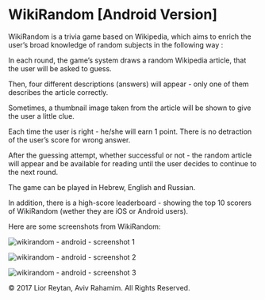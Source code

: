 # WikiRandom [Android Version]

WikiRandom is a trivia game based on Wikipedia, which aims to enrich the user’s broad knowledge of random subjects in the following way :

In each round, the game’s system draws a random Wikipedia article, that the user will be asked to guess.

Then, four different descriptions (answers) will appear - only one of them describes the article correctly.

Sometimes, a thumbnail image taken from the article will be shown to give the user a little clue.

Each time the user is right - he/she will earn 1 point. There is no detraction of the user’s score for wrong answer.

After the guessing attempt, whether successful or not - the random article will appear and be available for reading until the user decides to continue to the next round.

The game can be played in Hebrew, English and Russian.

In addition, there is a high-score leaderboard - showing the top 10 scorers of WikiRandom (wether they are iOS or Android users).

Here are some screenshots from WikiRandom:

![wikirandom - android - screenshot 1](https://user-images.githubusercontent.com/25127522/28496388-5b694c2e-6f72-11e7-8546-7b4190a172d0.png)


![wikirandom - android - screenshot 2](https://user-images.githubusercontent.com/25127522/28496389-5ca0e5fc-6f72-11e7-90f9-b0fb6481ca44.png)


![wikirandom - android - screenshot 3](https://user-images.githubusercontent.com/25127522/28496390-5df57382-6f72-11e7-8572-f7a30707659f.png)

© 2017 Lior Reytan, Aviv Rahamim. All Rights Reserved.
